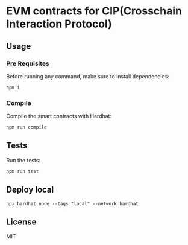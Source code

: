 # EVM contracts for CIP(Crosschain Interaction Protocol)

## Usage

### Pre Requisites

Before running any command, make sure to install dependencies:

```sh
npm i
```

### Compile

Compile the smart contracts with Hardhat:

```
npm run compile
```

## Tests

Run the tests:

```
npm run test
```

## Deploy local

```
npx hardhat node --tags "local" --network hardhat
```

## License

MIT